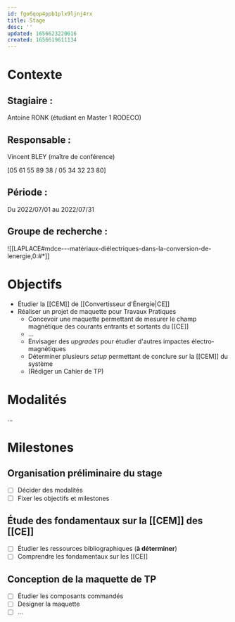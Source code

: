 ```yaml
---
id: fgo6qop4ppb1plx9ljnj4rx
title: Stage
desc: ''
updated: 1656623220616
created: 1656619611134
---
```


# Contexte

## Stagiaire :
Antoine RONK (étudiant en Master 1 RODECO) 

## Responsable :
Vincent BLEY (maître de conférence)

[05 61 55 89 38 / 05 34 32 23 80]

## Période :
Du 2022/07/01 au 2022/07/31 

## Groupe de recherche : 
![[LAPLACE#mdce---matériaux-diélectriques-dans-la-conversion-de-lenergie,0:#*]]



# Objectifs

- Étudier la [[CEM]] de [[Convertisseur d'Énergie|CE]]
- Réaliser un projet de maquette pour Travaux Pratiques
    - Concevoir une maquette permettant de mesurer le champ magnétique des courants entrants et sortants du [[CE]]
    - ...
    - Envisager des _upgrades_ pour étudier d'autres impactes électro-magnétiques
    - Déterminer plusieurs _setup_ permettant de conclure sur la [[CEM]] du système
    - (Rédiger un Cahier de TP)

# Modalités

...

# Milestones

## Organisation préliminaire du stage
- [ ] Décider des modalités
- [ ] Fixer les objectifs et milestones

## Étude des fondamentaux sur la [[CEM]] des [[CE]]
- [ ] Étudier les ressources bibliographiques (**à déterminer**)
- [ ] Comprendre les fondamentaux sur les [[CE]]

## Conception de la maquette de TP
- [ ] Étudier les composants commandés
- [ ] Designer la maquette
- [ ] ...
